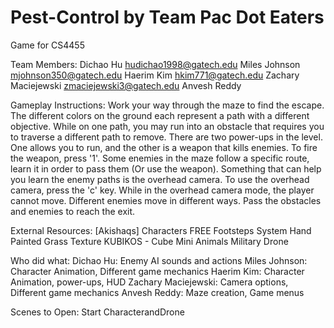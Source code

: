 # Pest-Control by Team Pac Dot Eaters
Game for CS4455

Team Members:
	Dichao Hu hudichao1998@gatech.edu
	Miles Johnson mjohnson350@gatech.edu
	Haerim Kim hkim771@gatech.edu
	Zachary Maciejewski zmaciejewski3@gatech.edu
	Anvesh Reddy

Gameplay Instructions: Work your way through the maze to find the escape. The different colors on the ground each
	represent a path with a different objective. While on one path, you may run into an obstacle that requires
	you to traverse a different path to remove. There are two power-ups in the level. One allows you to run,
	and the other is a weapon that kills enemies. To fire the weapon, press '1'. Some enemies in the maze
	follow a specific route, learn it in order to pass them (Or use the weapon). Something that can help you
	learn the enemy paths is the overhead camera. To use the overhead camera, press the 'c' key. While in the
	overhead camera mode, the player cannot move. Different enemies move in different ways. Pass the obstacles
	and enemies to reach the exit.
	
External Resources:
	[Akishaqs] Characters
	FREE Footsteps System
	Hand Painted Grass Texture
	KUBIKOS - Cube Mini Animals
	Military Drone

Who did what:
	Dichao Hu: Enemy AI sounds and actions
	Miles Johnson: Character Animation, Different game mechanics
	Haerim Kim: Character Animation, power-ups, HUD
	Zachary Maciejewski: Camera options, Different game mechanics
	Anvesh Reddy: Maze creation, Game menus

Scenes to Open:
	Start
	CharacterandDrone
	
	